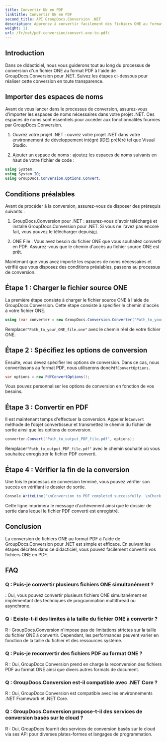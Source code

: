```yaml
---
title: Convertir UN en PDF
linktitle: Convertir UN en PDF
second_title: API GroupDocs.Conversion .NET
description: Apprenez à convertir facilement des fichiers ONE au format PDF à l'aide de GroupDocs.Conversion pour .NET. Suivez notre guide étape par étape.
weight: 11
url: /fr/net/pdf-conversion/convert-one-to-pdf/
---
```

## Introduction

Dans ce didacticiel, nous vous guiderons tout au long du processus de conversion d'un fichier ONE au format PDF à l'aide de GroupDocs.Conversion pour .NET. Suivez les étapes ci-dessous pour réaliser cette conversion en toute transparence.

## Importer des espaces de noms

Avant de vous lancer dans le processus de conversion, assurez-vous d'importer les espaces de noms nécessaires dans votre projet .NET. Ces espaces de noms sont essentiels pour accéder aux fonctionnalités fournies par GroupDocs.Conversion.

1. Ouvrez votre projet .NET : ouvrez votre projet .NET dans votre environnement de développement intégré (IDE) préféré tel que Visual Studio.

2. Ajouter un espace de noms : ajoutez les espaces de noms suivants en haut de votre fichier de code :

```csharp
using System;
using System.IO;
using GroupDocs.Conversion.Options.Convert;
```

## Conditions préalables

Avant de procéder à la conversion, assurez-vous de disposer des prérequis suivants :

1.  GroupDocs.Conversion pour .NET : assurez-vous d'avoir téléchargé et installé GroupDocs.Conversion pour .NET. Si vous ne l'avez pas encore fait, vous pouvez le télécharger depuis[ici](https://releases.groupdocs.com/conversion/net/).

2. ONE File : Vous avez besoin du fichier ONE que vous souhaitez convertir en PDF. Assurez-vous que le chemin d'accès au fichier source ONE est prêt.

Maintenant que vous avez importé les espaces de noms nécessaires et vérifié que vous disposez des conditions préalables, passons au processus de conversion.

## Étape 1 : Charger le fichier source ONE

La première étape consiste à charger le fichier source ONE à l'aide de GroupDocs.Conversion. Cette étape consiste à spécifier le chemin d'accès à votre fichier ONE.

```csharp
using (var converter = new GroupDocs.Conversion.Converter("Path_to_your_ONE_file.one"))
```

 Remplacer`"Path_to_your_ONE_file.one"` avec le chemin réel de votre fichier ONE.

## Étape 2 : Spécifiez les options de conversion

 Ensuite, vous devez spécifier les options de conversion. Dans ce cas, nous convertissons au format PDF, nous utiliserons donc`PdfConvertOptions`.

```csharp
var options = new PdfConvertOptions();
```

Vous pouvez personnaliser les options de conversion en fonction de vos besoins.

## Étape 3 : Convertir en PDF

 Il est maintenant temps d'effectuer la conversion. Appeler le`Convert` méthode de l’objet convertisseur et transmettez le chemin du fichier de sortie ainsi que les options de conversion.

```csharp
converter.Convert("Path_to_output_PDF_file.pdf", options);
```

 Remplacer`"Path_to_output_PDF_file.pdf"` avec le chemin souhaité où vous souhaitez enregistrer le fichier PDF converti.

## Étape 4 : Vérifier la fin de la conversion

Une fois le processus de conversion terminé, vous pouvez vérifier son succès en vérifiant le dossier de sortie.

```csharp
Console.WriteLine("\nConversion to PDF completed successfully. \nCheck output in {0}", outputFolder);
```

Cette ligne imprimera le message d'achèvement ainsi que le dossier de sortie dans lequel le fichier PDF converti est enregistré.

## Conclusion

La conversion de fichiers ONE au format PDF à l'aide de GroupDocs.Conversion pour .NET est simple et efficace. En suivant les étapes décrites dans ce didacticiel, vous pouvez facilement convertir vos fichiers ONE en PDF.

## FAQ

### Q : Puis-je convertir plusieurs fichiers ONE simultanément ?

: Oui, vous pouvez convertir plusieurs fichiers ONE simultanément en implémentant des techniques de programmation multithread ou asynchrone.

### Q : Existe-t-il des limites à la taille du fichier ONE à convertir ?

R : GroupDocs.Conversion n'impose pas de limitations strictes sur la taille du fichier ONE à convertir. Cependant, les performances peuvent varier en fonction de la taille du fichier et des ressources système.

### Q : Puis-je reconvertir des fichiers PDF au format ONE ?

R : Oui, GroupDocs.Conversion prend en charge la reconversion des fichiers PDF au format ONE ainsi que divers autres formats de document.

### Q : GroupDocs.Conversion est-il compatible avec .NET Core ?

R : Oui, GroupDocs.Conversion est compatible avec les environnements .NET Framework et .NET Core.

### Q : GroupDocs.Conversion propose-t-il des services de conversion basés sur le cloud ?

R : Oui, GroupDocs fournit des services de conversion basés sur le cloud via ses API pour diverses plates-formes et langages de programmation.